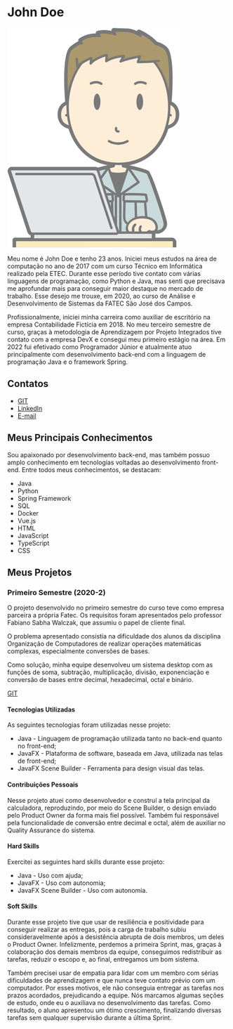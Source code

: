 # John Doe
![John Doe](/Image/programador.png?raw=true)

Meu nome é John Doe e tenho 23 anos. Iniciei meus estudos na área de computação no ano de 2017 com um curso Técnico em Informática realizado pela ETEC. Durante esse período tive contato com várias linguagens de programação, como Python e Java, mas senti que precisava me aprofundar mais para conseguir maior destaque no mercado de trabalho. Esse desejo me trouxe, em 2020, ao curso de Análise e Desenvolvimento de Sistemas da FATEC São José dos Campos.

Profissionalmente, iniciei minha carreira como auxiliar de escritório na empresa Contabilidade Fictícia em 2018. No meu terceiro semestre de curso, graças à metodologia de Aprendizagem por Projeto Integrados tive contato com a empresa DevX e consegui meu primeiro estágio na área. 
Em 2022 fui efetivado como Programador Júnior e atualmente atuo principalmente com desenvolvimento back-end com a linguagem de programação Java e o framework Spring. 

## Contatos

* [GIT](https://github.com/JohnDoeFatec)
* [LinkedIn](https://www.linkedin.com/in/john-doe-fatec/)
* [E-mail](mailto:johndoefatec2017ads@gmail.com)

## Meus Principais Conhecimentos
Sou apaixonado por desenvolvimento back-end, mas também possuo amplo conhecimento em tecnologias voltadas ao desenvolvimento front-end. Entre todos meus conhecimentos, se destacam:
* Java
* Python
* Spring Framework
* SQL
* Docker
* Vue.js
* HTML
* JavaScript
* TypeScript
* CSS

## Meus Projetos

### Primeiro Semestre (2020-2)
O projeto desenvolvido no primeiro semestre do curso teve como empresa parceira a própria Fatec. Os requisitos foram apresentados pelo professor Fabiano Sabha Walczak, que assumiu o papel de cliente final. 

O problema apresentado consistia na dificuldade dos alunos da disciplina Organização de Computadores de realizar operações matemáticas complexas, especialmente conversões de bases.

Como solução, minha equipe desenvolveu um sistema desktop com as funções de soma, subtração, multiplicação, divisão, exponenciação e conversão de bases entre decimal, hexadecimal, octal e binário. 

[GIT](https://www.git.com)

#### Tecnologias Utilizadas
As seguintes tecnologias foram utilizadas nesse projeto:
* Java - Linguagem de programação utilizada tanto no back-end quanto no front-end;
* JavaFX - Plataforma de software, baseada em Java, utilizada nas telas de front-end;
* JavaFX Scene Builder - Ferramenta para design visual das telas.

#### Contribuições Pessoais
Nesse projeto atuei como desenvolvedor e construí a tela principal da calculadora, reproduzindo, por meio do Scene Builder, o design enviado pelo Product Owner da forma mais fiel possível. Também fui responsável pela funcionalidade de conversão entre decimal e octal, além de auxiliar no Quality Assurance do sistema.

#### Hard Skills
Exercitei as seguintes hard skills durante esse projeto:
* Java - Uso com ajuda;
* JavaFX - Uso com autonomia;
* JavaFX Scene Builder - Uso com autonomia.

#### Soft Skills
Durante esse projeto tive que usar de resiliência e positividade para conseguir realizar as entregas, pois a carga de trabalho subiu consideravelmente após a desistência abrupta de dois membros, um deles o Product Owner. Infelizmente, perdemos a primeira Sprint, mas, graças à colaboração dos demais membros da equipe, conseguimos redistribuir as tarefas, reduzir o escopo e, ao final, entregamos um bom sistema. 

Também precisei usar de empatia para lidar com um membro com sérias dificuldades de aprendizagem e que nunca teve contato prévio com um computador. Por esses motivos, ele não conseguia entregar as tarefas nos prazos acordados, prejudicando a equipe. Nós marcamos algumas seções de estudo, onde eu o auxiliava no desenvolvimento das tarefas. Como resultado, o aluno apresentou um ótimo crescimento, finalizando diversas tarefas sem qualquer supervisão durante a última Sprint.
